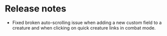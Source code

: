 # Release notes

- Fixed broken auto-scrolling issue when adding a new custom field to a creature and when clicking on quick creature links in combat mode.
